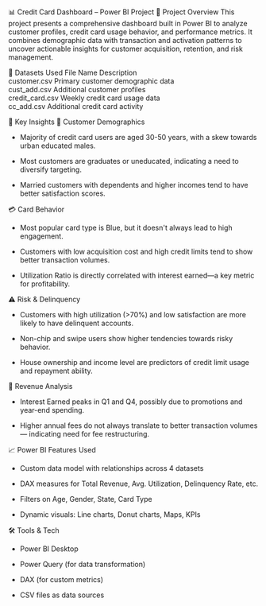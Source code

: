 📊 Credit Card Dashboard – Power BI Project
🚀 Project Overview
This project presents a comprehensive dashboard built in Power BI to analyze customer profiles, credit card usage behavior, and performance metrics. It combines demographic data with transaction and activation patterns to uncover actionable insights for customer acquisition, retention, and risk management.

📂 Datasets Used
File Name                    	Description  
customer.csv	           Primary customer demographic data  
cust_add.csv	           Additional customer profiles  
credit_card.csv	         Weekly credit card usage data  
cc_add.csv	             Additional credit card activity  

🧠 Key Insights
📌 Customer Demographics
* Majority of credit card users are aged 30-50 years, with a skew towards urban educated males.

* Most customers are graduates or uneducated, indicating a need to diversify targeting.

* Married customers with dependents and higher incomes tend to have better satisfaction scores.

💳 Card Behavior
* Most popular card type is Blue, but it doesn't always lead to high engagement.

* Customers with low acquisition cost and high credit limits tend to show better transaction volumes.

* Utilization Ratio is directly correlated with interest earned—a key metric for profitability.

⚠️ Risk & Delinquency
* Customers with high utilization (>70%) and low satisfaction are more likely to have delinquent accounts.

* Non-chip and swipe users show higher tendencies towards risky behavior.

* House ownership and income level are predictors of credit limit usage and repayment ability.

💸 Revenue Analysis
* Interest Earned peaks in Q1 and Q4, possibly due to promotions and year-end spending.

* Higher annual fees do not always translate to better transaction volumes — indicating need for fee restructuring.

📈 Power BI Features Used
* Custom data model with relationships across 4 datasets

* DAX measures for Total Revenue, Avg. Utilization, Delinquency Rate, etc.

* Filters on Age, Gender, State, Card Type

* Dynamic visuals: Line charts, Donut charts, Maps, KPIs

🛠 Tools & Tech
* Power BI Desktop

* Power Query (for data transformation)

* DAX (for custom metrics)

* CSV files as data sources
